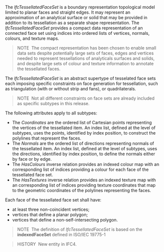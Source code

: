 The _IfcTessellatedFaceSet_ is a boundary representation topological model limited to planar faces and straight edges. It may represent an approximation of an analytical surface or solid that may be provided in addition to its tessellation as a separate shape representation. The _IfcTessellatedFaceSet_ provides a compact data representation of an connected face set using indices into ordered lists of vertices, normals, colours, and texture maps.

> NOTE&nbsp; The compact representation has been chosen to enable small data sets despite potentially large sets of faces, edges and vertices needed to represent tessellations of analyticals surfaces and solids, and despite large sets of colour and texture information to annotate the tessellated faces.

The _IfcTessellatedFaceSet_ is an abstract supertype of tesselated face sets each imposing specific constraints on face generation for tessellation, such as triangulation (with or without strip and fans), or quadrilaterals.

> NOTE&nbsp; Not all different constraints on face sets are already included as specific subtypes in this release.

The following attributes apply to all subtypes:

* The _Coordinates_ are the ordered list of Cartesian points representing the vertices of the tessellated item. An index list, defined at the level of subtypes, uses the points, identified by index position, to construct the polylines that represent the faces. 
* The _Normals_ are the ordered list of directions representing normals of the tessellated item. An index list, defined at the level of subtypes, uses the directions, identified by index position, to define the normals either by face or by edge. 
* The _HasColours_ inverse relation provides an indexed colour map with an corresponding list of indices providing a colour for each face of the tessellated face set. 
* The _HasTextures_ inverse relation provides an indexed texture map with an corresponding list of indices providing texture coordinates that map to the geometric coordinates of the polylines representing the faces. 

Each face of the tessellated face set shall have:

* at least three non-coincident vertices; 
* vertices that define a planar polygon; 
* vertices that define a non-self-intersecting polygon. 

> NOTE&nbsp; The definition of _IfcTessellatedFaceSet_ is based on the **indexedFaceSet** defined in ISO/IEC 19775-1

> HISTORY&nbsp; New entity in IFC4.